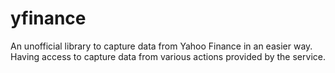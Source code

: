 # yfinance
An unofficial library to capture data from Yahoo Finance in an easier way. Having access to capture data from various actions provided by the service.

